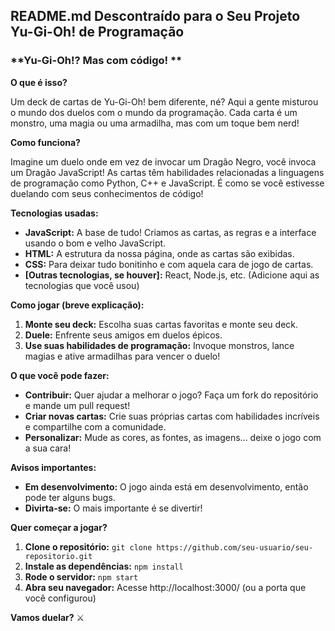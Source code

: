 ## **README.md Descontraído para o Seu Projeto Yu-Gi-Oh! de Programação**

### **Yu-Gi-Oh!? Mas com código! **

**O que é isso?**

Um deck de cartas de Yu-Gi-Oh! bem diferente, né? Aqui a gente misturou o mundo dos duelos com o mundo da programação. Cada carta é um monstro, uma magia ou uma armadilha, mas com um toque bem nerd! 

**Como funciona?**

Imagine um duelo onde em vez de invocar um Dragão Negro, você invoca um Dragão JavaScript! As cartas têm habilidades relacionadas a linguagens de programação como Python, C++ e JavaScript. É como se você estivesse duelando com seus conhecimentos de código!

**Tecnologias usadas:**

* **JavaScript:** A base de tudo! Criamos as cartas, as regras e a interface usando o bom e velho JavaScript.
* **HTML:** A estrutura da nossa página, onde as cartas são exibidas.
* **CSS:** Para deixar tudo bonitinho e com aquela cara de jogo de cartas.
* **[Outras tecnologias, se houver]:** React, Node.js, etc. (Adicione aqui as tecnologias que você usou)

**Como jogar (breve explicação):**

1. **Monte seu deck:** Escolha suas cartas favoritas e monte seu deck.
2. **Duele:** Enfrente seus amigos em duelos épicos.
3. **Use suas habilidades de programação:** Invoque monstros, lance magias e ative armadilhas para vencer o duelo!

**O que você pode fazer:**

* **Contribuir:** Quer ajudar a melhorar o jogo? Faça um fork do repositório e mande um pull request!
* **Criar novas cartas:** Crie suas próprias cartas com habilidades incríveis e compartilhe com a comunidade.
* **Personalizar:** Mude as cores, as fontes, as imagens... deixe o jogo com a sua cara!

**Avisos importantes:**

* **Em desenvolvimento:** O jogo ainda está em desenvolvimento, então pode ter alguns bugs.
* **Divirta-se:** O mais importante é se divertir!

**Quer começar a jogar?**

1. **Clone o repositório:** `git clone https://github.com/seu-usuario/seu-repositorio.git`
2. **Instale as dependências:** `npm install`
3. **Rode o servidor:** `npm start`
4. **Abra seu navegador:** Acesse http://localhost:3000/ (ou a porta que você configurou)

**Vamos duelar?** ⚔️
